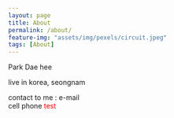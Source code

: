 ```yaml
---
layout: page
title: About
permalink: /about/
feature-img: "assets/img/pexels/circuit.jpeg"
tags: [About]
---
```

<!--
Type on Strap is based on Type Theme, a free and open-source theme for [Jekyll](http://jekyllrb.com/), licensed under the MIT License.

Head over to the [theme's documentation](https://github.io/sylhare/Type-on-Strap) for much more information about Type on Strap or to install this theme on your own Jekyll site.

This file is an example of a page in Jekyll, that automatically shows up in the header navigation, you can delete or modify this file freely.
-->
Park Dae hee

live in korea, seongnam

contact to me : e-mail <br> cell phone
<font color="#FF0000">test</font>
 
